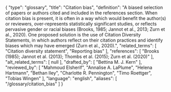 {
    "type": "glossary",
    "title": "Citation bias",
    "definition": "A biased selection of papers or authors cited and included in the references section. When citation bias is present, it is often in a way which would benefit the author(s) or reviewers, over-represents statistically significant studies, or reflects pervasive gender or racial biases (Brooks, 1985; Jannot et al., 2013; Zurn et al., 2020). One proposed solution is the use of Citation Diversity Statements, in which authors reflect on their citation practices and identify biases which may have emerged (Zurn et al., 2020).",
    "related_terms": [
        "Citation diversity statement",
        "Reporting bias"
    ],
    "references": [
        "Brooks (1985); Jannot et al. (2013); Thombs et al. (2015); Zurn et al. (2020)"
    ],
    "alt_related_terms": [
        null
    ],
    "drafted_by": [
        "Bettina M. J. Kern"
    ],
    "reviewed_by": [
        "Mahmoud Elsherif",
        "Annalise A. LaPlume",
        "Helena Hartmann",
        "Bethan Iley",
        "Charlotte R. Pennington",
        "Timo Roettger",
        "Tobias Wingen"
    ],
    "language": "english",
    "aliases": [
        "/glossary/citation_bias"
    ]
}